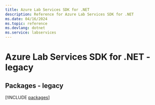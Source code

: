 ```yaml
---
title: Azure Lab Services SDK for .NET
description: Reference for Azure Lab Services SDK for .NET
ms.date: 04/16/2024
ms.topic: reference
ms.devlang: dotnet
ms.service: labservices
---
```

# Azure Lab Services SDK for .NET - legacy
## Packages - legacy
[!INCLUDE [packages](lab-services-index.md)]